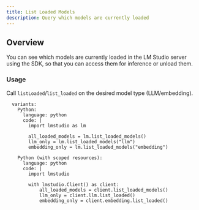 ```yaml
---
title: List Loaded Models
description: Query which models are currently loaded
---
```


## Overview

You can see which models are currently loaded in the LM Studio server using the SDK,
so that you can access them for inference or unload them.

### Usage

Call `listLoaded`/`list_loaded` on the desired model type (LLM/embedding).

```lms_code_snippet
  variants:
    Python:
      language: python
      code: |
        import lmstudio as lm

        all_loaded_models = lm.list_loaded_models()
        llm_only = lm.list_loaded_models("llm")
        embedding_only = lm.list_loaded_models("embedding")

    Python (with scoped resources):
      language: python
      code: |
        import lmstudio

        with lmstudio.Client() as client:
            all_loaded_models = client.list_loaded_models()
            llm_only = client.llm.list_loaded()
            embedding_only = client.embedding.list_loaded()
```
